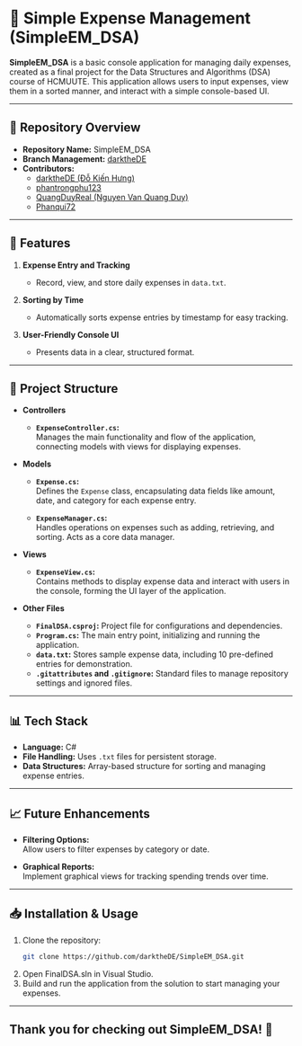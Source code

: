 # 💸 Simple Expense Management (SimpleEM_DSA)

**SimpleEM_DSA** is a basic console application for managing daily expenses, created as a final project for the Data Structures and Algorithms (DSA) course of HCMUUTE. This application allows users to input expenses, view them in a sorted manner, and interact with a simple console-based UI.

---

## 📂 Repository Overview

- **Repository Name:** SimpleEM_DSA
- **Branch Management:** [darktheDE](https://github.com/darktheDE)
- **Contributors:**
  - [darktheDE (Đỗ Kiến Hưng)](https://github.com/darktheDE)
  - [phantrongphu123](https://github.com/phantrongphu123)
  - [QuangDuyReal (Nguyen Van Quang Duy)](https://github.com/QuangDuyReal)
  - [Phanqui72](https://github.com/Phanqui72)

---

## 🌟 Features

1. **Expense Entry and Tracking**  
   - Record, view, and store daily expenses in `data.txt`.
   
2. **Sorting by Time**  
   - Automatically sorts expense entries by timestamp for easy tracking.

3. **User-Friendly Console UI**  
   - Presents data in a clear, structured format.

---

## 📁 Project Structure

- **Controllers**
  - **`ExpenseController.cs`:**  
    Manages the main functionality and flow of the application, connecting models with views for displaying expenses.

- **Models**
  - **`Expense.cs`:**  
    Defines the `Expense` class, encapsulating data fields like amount, date, and category for each expense entry.
    
  - **`ExpenseManager.cs`:**  
    Handles operations on expenses such as adding, retrieving, and sorting. Acts as a core data manager.

- **Views**
  - **`ExpenseView.cs`:**  
    Contains methods to display expense data and interact with users in the console, forming the UI layer of the application.

- **Other Files**
  - **`FinalDSA.csproj`:** Project file for configurations and dependencies.
  - **`Program.cs`:** The main entry point, initializing and running the application.
  - **`data.txt`:** Stores sample expense data, including 10 pre-defined entries for demonstration.
  - **`.gitattributes` and `.gitignore`:** Standard files to manage repository settings and ignored files.

---

## 📊 Tech Stack

- **Language:** C#
- **File Handling:** Uses `.txt` files for persistent storage.
- **Data Structures:** Array-based structure for sorting and managing expense entries.

---

## 📈 Future Enhancements

- **Filtering Options:**  
   Allow users to filter expenses by category or date.

- **Graphical Reports:**  
   Implement graphical views for tracking spending trends over time.

---

## 📥 Installation & Usage

1. Clone the repository:
   ```bash
   git clone https://github.com/darktheDE/SimpleEM_DSA.git
2. Open FinalDSA.sln in Visual Studio.
3. Build and run the application from the solution to start managing your expenses.

---
## **Thank you for checking out SimpleEM_DSA! 🎉**

